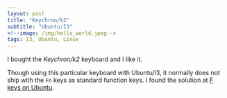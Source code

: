 ```yaml
---
layout: post
title: "Keychron/k2"
subtitle: "Ubuntu/I3"
<!--image: /img/hello_world.jpeg-->
tags: I3, Ubuntu, Linux
---
```



I bought the *Keychron/k2* keyboard and I like it.

Though using this particular keyboard with Ubuntu/I3, it normally does not ship with the `Fn` keys as standard function keys. I found the solution at 
[F keys on Ubuntu](https://github.com/Kurgol/keychron/blob/master/k2.md#f-keys-on-ubuntu).
